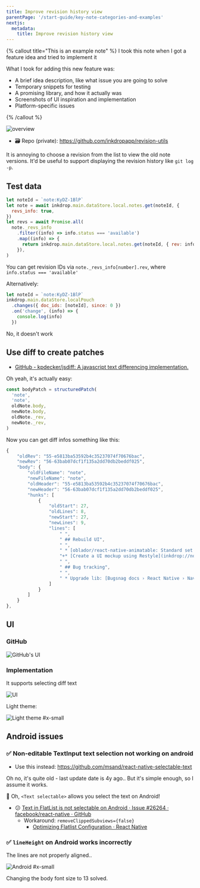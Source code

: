 ```yaml
---
title: Improve revision history view
parentPage: '/start-guide/key-note-categories-and-examples'
nextjs:
  metadata:
    title: Improve revision history view
---
```


{% callout title="This is an example note" %}
I took this note when I got a feature idea and tried to implement it

What I took for adding this new feature was:

- A brief idea description, like what issue you are going to solve
- Temporary snippets for testing
- A promising library, and how it actually was
- Screenshots of UI inspiration and implementation
- Platform-specific issues

{% /callout %}

![overview](/images/example-note_feature-1_structure.png)

- 🗃️ Repo (private): https://github.com/inkdropapp/revision-utils

It is annoying to choose a revision from the list to view the old note versions.
It'd be useful to support displaying the revision history like `git log -p`.

## Test data

```js
let noteId = `note:KyDZ-1BlP`
let note = await inkdrop.main.dataStore.local.notes.get(noteId, {
  revs_info: true,
})
let revs = await Promise.all(
  note._revs_info
    .filter((info) => info.status === 'available')
    .map((info) => {
      return inkdrop.main.dataStore.local.notes.get(noteId, { rev: info.rev })
    }),
)
```

You can get revision IDs via `note._revs_info[number].rev`, where `info.status === 'available'`

Alternatively:

```js
let noteId = `note:KyDZ-1BlP`
inkdrop.main.dataStore.localPouch
  .changes({ doc_ids: [noteId], since: 0 })
  .on('change', (info) => {
    console.log(info)
  })
```

No, it doesn't work

## Use diff to create patches

- [GitHub - kpdecker/jsdiff: A javascript text differencing implementation.](https://github.com/kpdecker/jsdiff)

Oh yeah, it's actually easy:

```js
const bodyPatch = structuredPatch(
  'note',
  'note',
  oldNote.body,
  newNote.body,
  oldNote._rev,
  newNote._rev,
)
```

Now you can get diff infos something like this:

```js
{
    "oldRev": "55-e5813ba53592b4c35237074f70676bac",
    "newRev": "56-63bab07dcf1f135a2dd70db2beddf025",
    "body": {
        "oldFileName": "note",
        "newFileName": "note",
        "oldHeader": "55-e5813ba53592b4c35237074f70676bac",
        "newHeader": "56-63bab07dcf1f135a2dd70db2beddf025",
        "hunks": [
            {
                "oldStart": 27,
                "oldLines": 8,
                "newStart": 27,
                "newLines": 9,
                "lines": [
                    " ",
                    " ## Rebuild UI",
                    " ",
                    " * [oblador/react-native-animatable: Standard set of easy to use animations and declarative transitions for React Native](https://github.com/oblador/react-native-animatable)",
                    "+* [Create a UI mockup using Restyle](inkdrop://note/FmIrJlT-O)",
                    " ",
                    " ## Bug tracking",
                    " ",
                    " * Upgrade lib: [Bugsnag docs › React Native › Navigation libraries](https://docs.bugsnag.com/platforms/react-native/react-native/navigation-libraries/)"
                ]
            }
        ]
    }
},
```

## UI

### GitHub

![GitHub's UI](/images/example-note_feature-1_github-ui.png)

### Implementation

It supports selecting diff text

![UI](/images/example-note_feature-1_impl.png)

Light theme:

![Light theme #x-small](/images/example-note_feature-1_lightui.png)

## Android issues

### ✅ Non-editable TextInput text selection not working on android

- Use this instead: https://github.com/msand/react-native-selectable-text

Oh no, it's quite old - last update date is 4y ago..
But it's simple enough, so I assume it works.

👀 Oh, `<Text selectable>` allows you select the text on Android!

- 😕 [Text in FlatList is not selectable on Android · Issue #26264 · facebook/react-native · GitHub](https://github.com/facebook/react-native/issues/26264)
  - Workaround: `removeClippedSubviews={false}`
    - [Optimizing Flatlist Configuration · React Native](https://reactnative.dev/docs/optimizing-flatlist-configuration)

### ✅ `lineHeight` on Android works incorrectly

The lines are not properly aligned..

![Android #x-small](/images/example-note_feature-1_android-issue.png)

Changing the body font size to 13 solved.
